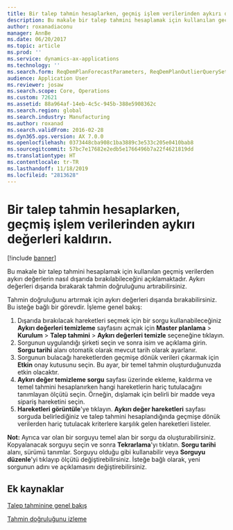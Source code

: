 ```yaml
---
title: Bir talep tahmin hesaplarken, geçmiş işlem verilerinden aykırı değerleri kaldırın.
description: Bu makale bir talep tahmini hesaplamak için kullanılan geçmiş verilerden aykırı değerlerin nasıl dışarıda bırakılabileceğini açıklamaktadır. Aykırı değerleri dışarıda bırakarak tahmin doğruluğunu artırabilirsiniz.
author: roxanadiaconu
manager: AnnBe
ms.date: 06/20/2017
ms.topic: article
ms.prod: ''
ms.service: dynamics-ax-applications
ms.technology: ''
ms.search.form: ReqDemPlanForecastParameters, ReqDemPlanOutlierQuerySetup
audience: Application User
ms.reviewer: josaw
ms.search.scope: Core, Operations
ms.custom: 72621
ms.assetid: 88a964af-14eb-4c5c-945b-388e5908362c
ms.search.region: global
ms.search.industry: Manufacturing
ms.author: roxanad
ms.search.validFrom: 2016-02-28
ms.dyn365.ops.version: AX 7.0.0
ms.openlocfilehash: 0373448cba908c1ba3889c3e533c205e0410bab8
ms.sourcegitcommit: 57bc7e17682e2edb5e1766496b7a22f4621819dd
ms.translationtype: HT
ms.contentlocale: tr-TR
ms.lasthandoff: 11/18/2019
ms.locfileid: "2813628"
---
```

# <a name="remove-outliers-from-historical-transaction-data-when-calculating-a-demand-forecast"></a>Bir talep tahmin hesaplarken, geçmiş işlem verilerinden aykırı değerleri kaldırın.

[!include [banner](../includes/banner.md)]

Bu makale bir talep tahmini hesaplamak için kullanılan geçmiş verilerden aykırı değerlerin nasıl dışarıda bırakılabileceğini açıklamaktadır. Aykırı değerleri dışarıda bırakarak tahmin doğruluğunu artırabilirsiniz.

Tahmin doğruluğunu artırmak için aykırı değerleri dışarıda bırakabilirsiniz. Bu isteğe bağlı bir görevdir. İşleme genel bakış:

1.  Dışarıda bırakılacak hareketleri seçmek için bir sorgu kullanabileceğiniz **Aykırı değerleri temizleme** sayfasını açmak için **Master planlama** &gt; **Kurulum** &gt; **Talep tahmini** &gt; **Aykırı değerleri temizle** seçeneğine tıklayın.
2.  Sorgunun uygulandığı şirketi seçin ve sonra isim ve açıklama girin. **Sorgu tarihi** alanı otomatik olarak mevcut tarih olarak ayarlanır.
3.  Sorgunun bulacağı hareketlerden geçmişe dönük verileri çıkarmak için **Etkin** onay kutusunu seçin. Bu ayar, bir temel tahmin oluşturduğunuzda etkin olacaktır.
4.  **Aykırı değer temizleme sorgu** sayfası üzerinde ekleme, kaldırma ve temel tahmini hesaplanırken hangi hareketlerin hariç tutulacağını tanımlayan ölçütü seçin. Örneğin, dışlamak için belirli bir madde veya sipariş hareketini seçin.
5.  **Hareketleri görüntüle**'ye tıklayın. **Aykırı değer hareketleri** sayfası sorguda belirlediğiniz ve talep tahmini hesaplandığında geçmişe dönük verilerden hariç tutulacak kriterlere karşılık gelen hareketleri listeler.

**Not:** Ayrıca var olan bir sorguyu temel alan bir sorgu da oluşturabilirsiniz. Kopyalanacak sorguyu seçin ve sonra **Tekrarlama**'yı tıklatın. **Sorgu tarihi** alanı, sürümü tanımlar. Sorguyu olduğu gibi kullanabilir veya **Sorguyu düzenle**'yi tıklayıp ölçütü değiştirebilirsiniz. İsteğe bağlı olarak, yeni sorgunun adını ve açıklamasını değiştirebilirsiniz.

<a name="additional-resources"></a>Ek kaynaklar
--------

[Talep tahminine genel bakış](introduction-demand-forecasting.md)

[Tahmin doğruluğunu izleme](monitor-forecast-accuracy.md)



